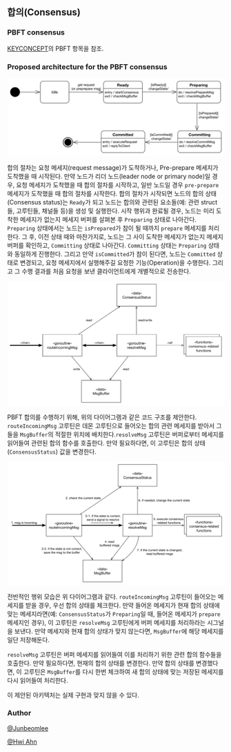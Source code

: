 ## 합의(Consensus) <a name="Consensus"></a>

### PBFT consensus

[KEYCONCEPT](../doc/KEYCONCEP.md)의 PBFT 항목을 참조.

### Proposed architecture for the PBFT consensus

![pbft-proposed-statechart](../images/pbft-proposed-statechart.png)

합의 절차는 요청 메세지(request message)가 도착하거나, Pre-prepare 메세지가 도착했을 때 시작된다. 만약 노드가 리더 노드(leader node or primary node)일 경우, 요청 메세지가 도착했을 때 합의 절차를 시작하고, 일반 노드일 경우 `pre-prepare` 메세지가 도착했을 때 합의 절차를 시작한다. 합의 절차가 시작되면 노드의 합의 상태(Consensus status)는 `Ready`가 되고 노드는 합의와 관련된 요소들(예: 관련 struct 들, 고루틴들, 채널들 등)을 생성 및 실행한다. 시작 행위과 완료될 경우, 노드는 미리 도착한 메세지가 없는지 메세지 버퍼를 살펴본 후 `Preparing` 상태로 나아간다. `Preparing` 상태에서는 노드는 `isPrepared`가 참이 될 때까지 `prepare` 메세지를 처리한다. 그 후, 이전 상태 때와 마찬가지로, 노드는 그 사이 도착한 메세지가 없는지 메세지 버퍼를 확인하고, `Committing` 상태로 나아간다. `Committing` 상태는 `Preparing` 상태와 동일하게 진행한다. 그리고 만약 `isCommitted`가 참이 된다면, 노드는 `Committed` 상태로 변경되고, 요청 메세지에서 실행해주길 요청한 기능(Operation)을 수행한다. 그리고 그 수행 결과를 처음 요청을 보낸 클라이언트에게 개별적으로 전송한다.

![pbft-proposed-code-view](../images/pbft-proposed-code-view.png)

PBFT 합의를 수행하기 위해, 위의 다이어그램과 같은 코드 구조를 제안한다. `routeIncomingMsg` 고루틴은 데몬 고루틴으로 들어오는 합의 관련 메세지를 받아서 그들을 `MsgBuffer`의 적절한 위치에 배치한다.`resolveMsg` 고루틴은 버퍼로부터 메세지를 읽어들여 관련된 합의 함수를 호출한다. 만약 필요하다면, 이 고루틴은 합의 상태(`ConsensusStatus`) 값을 변경한다.

![pbft-proposed-code-view-orders](../images/pbft-proposed-code-view-orders.png)

전반적인 행위 모습은 위 다이어그램과 같다. `routeIncomingMsg` 고루틴이 들어오는 메세지를 받을 경우, 우선 합의 상태를 체크한다. 만약 들어온 메세지가 현재 합의 상태에 맞는 메세지라면(예: `ConsensusStatus`가 `Preparing`일 때, 들어온 메세지가 `prepare` 메세지인 경우), 이 고루틴은 `resolveMsg` 고루틴에게 버퍼 메세지를 처리하라는 시그널을 보낸다. 만약 메세지와 현재 합의 상태가 맞지 않는다면, `MsgBuffer`에 해당 메세지를 일단 저장해둔다.

`resolveMsg` 고루틴은 버퍼 메세지를 읽어들여 이를 처리하기 위한 관련 합의 함수들을 호출한다. 만약 필요하다면, 현재의 합의 상태를 변경한다. 만약 합의 상태를 변경했다면, 이 고루틴은 `MsgBuffer`를 다시 한번 체크하여 새 합의 상태에 맞는 저장된 메세지를 다시 읽어들여 처리한다.

이 제안된 아키텍처는 실제 구현과 맞지 않을 수 있다.

### Author

[@Junbeomlee](https://github.com/junbeomlee)

[@Hwi Ahn](https://github.com/byron1st)
